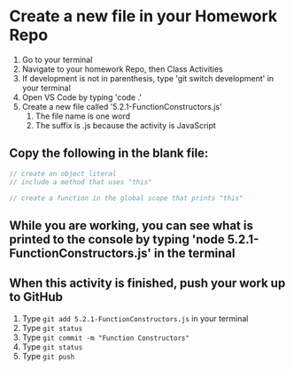 # Create a new file in your Homework Repo

1. Go to your terminal
2. Navigate to your homework Repo, then Class Activities
3. If development is not in parenthesis, type 'git switch development' in your terminal
4. Open VS Code by typing 'code .'
5. Create a new file called '5.2.1-FunctionConstructors.js'
    1. The file name is one word
    2. The suffix is .js because the activity is JavaScript

## Copy the following in the blank file:

```javascript
// create an object literal
// include a method that uses "this"

// create a function in the global scope that prints "this"
```

## While you are working, you can see what is printed to the console by typing 'node 5.2.1-FunctionConstructors.js' in the terminal

## When this activity is finished, push your work up to GitHub

1. Type `git add 5.2.1-FunctionConstructors.js` in your terminal
2. Type `git status`
3. Type `git commit -m "Function Constructors"`
4. Type `git status`
5. Type `git push`
